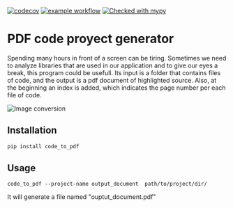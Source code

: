[![codecov](https://codecov.io/gh/isidroas/code_to_pdf/branch/main/graph/badge.svg)](https://codecov.io/gh/isidroas/code_to_pdf)
[![example workflow](https://github.com/isidroas/code_to_pdf/actions/workflows/github-actions-test.yaml/badge.svg)](https://github.com/isidroas/code_to_pdf/actions/workflows/github-actions-test.yaml)
[![Checked with mypy](http://www.mypy-lang.org/static/mypy_badge.svg)](http://mypy-lang.org/)


# PDF code proyect generator

Spending many hours in front of a screen can be tiring. Sometimes we need to analyze libraries that are used in our application and to give our eyes a break, this program could be usefull. Its input is a folder that contains files of code, and the output is a pdf document of highlighted source. Also, at the beginning an index is added, which indicates the page number per each file of code.

![Image conversion](conversion.svg)

## Installation
```bash
pip install code_to_pdf
```

## Usage
```
code_to_pdf --project-name output_document  path/to/project/dir/
```
It will generate a file named "ouptut_document.pdf"
